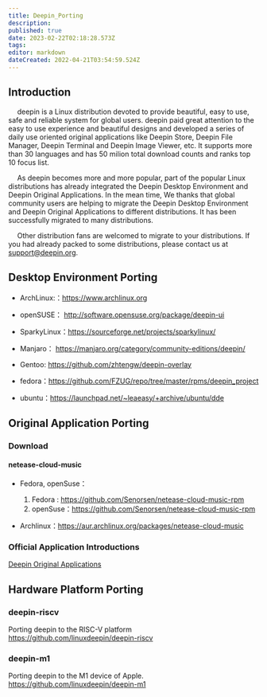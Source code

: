 ```yaml
---
title: Deepin_Porting
description: 
published: true
date: 2023-02-22T02:18:28.573Z
tags: 
editor: markdown
dateCreated: 2022-04-21T03:54:59.524Z
---
```


## Introduction

&emsp; deepin is a Linux distribution devoted to provide beautiful, easy to use, safe and reliable system for global users. deepin paid great attention to the easy to use experience and beautiful designs and developed a series of daily use oriented original applications like Deepin Store, Deepin File Manager, Deepin Terminal and Deepin Image Viewer, etc. It supports more than 30 languages and has 50 milion total download counts and ranks top 10 focus list.

&emsp; As deepin becomes more and more popular, part of the popular Linux distributions has already integrated the Deepin Desktop Environment and Deepin Original Applications. In the mean time, We thanks that global community users are helping to migrate the Deepin Desktop Environment and Deepin Original Applications to different distributions. It has been successfully migrated to many distributions.

&emsp; Other distribution fans are welcomed to migrate to your distributions. If you had already packed to some distributions, please contact us at support@deepin.org.

## Desktop Environment Porting

- ArchLinux:：<https://www.archlinux.org>

- openSUSE： <http://software.opensuse.org/package/deepin-ui>

- SparkyLinux：<https://sourceforge.net/projects/sparkylinux/>

- Manjaro： <https://manjaro.org/category/community-editions/deepin/>

- Gentoo: <https://github.com/zhtengw/deepin-overlay>

- fedora：<https://github.com/FZUG/repo/tree/master/rpms/deepin_project>

- ubuntu：<https://launchpad.net/~leaeasy/+archive/ubuntu/dde>

## Original Application Porting

### Download
#### netease-cloud-music
* Fedora, openSuse：

  1. Fedora : https://github.com/Senorsen/netease-cloud-music-rpm
  2. openSuse：https://github.com/Senorsen/netease-cloud-music-rpm

* Archlinux：https://aur.archlinux.org/packages/netease-cloud-music
  

### Official Application Introductions

[Deepin Original Applications](https://www.deepin.org/en/original/deepin-installer/)

## Hardware Platform Porting
### deepin-riscv
Porting deepin to the RISC-V platform
https://github.com/linuxdeepin/deepin-riscv
### deepin-m1
Porting deepin to the M1 device of Apple.
https://github.com/linuxdeepin/deepin-m1
